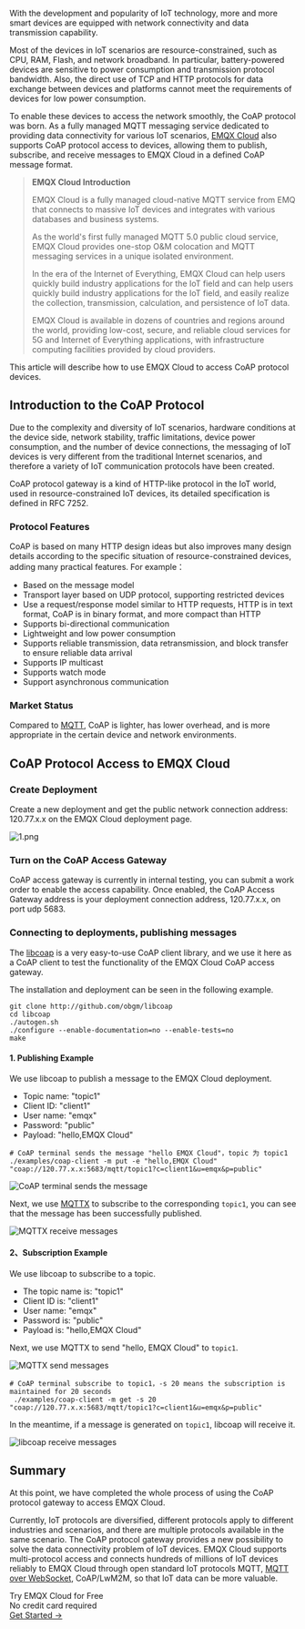 With the development and popularity of IoT technology, more and more smart devices are equipped with network connectivity and data transmission capability.

Most of the devices in IoT scenarios are resource-constrained, such as CPU, RAM, Flash, and network broadband. In particular, battery-powered devices are sensitive to power consumption and transmission protocol bandwidth. Also, the direct use of TCP and HTTP protocols for data exchange between devices and platforms cannot meet the requirements of devices for low power consumption.

To enable these devices to access the network smoothly, the CoAP protocol was born. As a fully managed MQTT messaging service dedicated to providing data connectivity for various IoT scenarios, [EMQX Cloud](https://www.emqx.com/en/cloud) also supports CoAP protocol access to devices, allowing them to publish, subscribe, and receive messages to EMQX Cloud in a defined CoAP message format.

>**EMQX Cloud Introduction**
>
>EMQX Cloud is a fully managed cloud-native MQTT service from EMQ that connects to massive IoT devices and integrates with various databases and business systems.
>
>As the world's first fully managed MQTT 5.0 public cloud service, EMQX Cloud provides one-stop O&M colocation and MQTT messaging services in a unique isolated environment.
>
>In the era of the Internet of Everything, EMQX Cloud can help users quickly build industry applications for the IoT field and can help users quickly build industry applications for the IoT field, and easily realize the collection, transmission, calculation, and persistence of IoT data.
>
>EMQX Cloud is available in dozens of countries and regions around the world, providing low-cost, secure, and reliable cloud services for 5G and Internet of Everything applications, with infrastructure computing facilities provided by cloud providers.


This article will describe how to use EMQX Cloud to access CoAP protocol devices.

## Introduction to the CoAP Protocol 

Due to the complexity and diversity of IoT scenarios, hardware conditions at the device side, network stability, traffic limitations, device power consumption, and the number of device connections, the messaging of IoT devices is very different from the traditional Internet scenarios, and therefore a variety of IoT communication protocols have been created.

CoAP protocol gateway is a kind of HTTP-like protocol in the IoT world, used in resource-constrained IoT devices, its detailed specification is defined in RFC 7252.

### Protocol Features 

CoAP is based on many HTTP design ideas but also improves many design details according to the specific situation of resource-constrained devices, adding many practical features. For example：

- Based on the message model
- Transport layer based on UDP protocol, supporting restricted devices
- Use a request/response model similar to HTTP requests, HTTP is in text format, CoAP is in binary format, and more compact than HTTP
- Supports bi-directional communication
- Lightweight and low power consumption
- Supports reliable transmission, data retransmission, and block transfer to ensure reliable data arrival
- Supports IP multicast
- Supports watch mode
- Support asynchronous communication

### Market Status 

Compared to [MQTT](https://www.emqx.com/en/mqtt-guide), CoAP is lighter, has lower overhead, and is more appropriate in the certain device and network environments.

## CoAP Protocol Access to EMQX Cloud 

### Create Deployment 

Create a new deployment and get the public network connection address: 120.77.x.x on the EMQX Cloud deployment page.

![1.png](https://assets.emqx.com/images/2b6ae176fa00cb2aedda20233b52ab5a.png)

### Turn on the CoAP Access Gateway

CoAP access gateway is currently in internal testing, you can submit a work order to enable the access capability. Once enabled, the CoAP Access Gateway address is your deployment connection address, 120.77.x.x, on port udp 5683.

### Connecting to deployments, publishing messages

The [libcoap](https://github.com/obgm/libcoap) is a very easy-to-use CoAP client library, and we use it here as a CoAP client to test the functionality of the EMQX Cloud CoAP access gateway.

The installation and deployment can be seen in the following example.

```
git clone http://github.com/obgm/libcoap
cd libcoap
./autogen.sh
./configure --enable-documentation=no --enable-tests=no
make
```

#### 1. Publishing Example 

We use libcoap to publish a message to the EMQX Cloud deployment.

- Topic name: "topic1"
- Client ID: "client1"
- User name: "emqx"
- Password: "public"
- Payload: "hello,EMQX Cloud"

```
# CoAP terminal sends the message "hello EMQX Cloud"，topic 为 topic1
./examples/coap-client -m put -e "hello,EMQX Cloud" "coap://120.77.x.x:5683/mqtt/topic1?c=client1&u=emqx&p=public" 
```

![CoAP terminal sends the message](https://assets.emqx.com/images/7983bafd716c5f631cc16173dd4cdc91.png)

Next, we use [MQTTX](https://mqttx.app) to subscribe to the corresponding `topic1`, you can see that the message has been successfully published.

![MQTTX receive messages](https://assets.emqx.com/images/73eb0bb27c70213dded07d7569cebba1.png)

#### 2、Subscription Example 

We use libcoap to subscribe to a topic.

- The topic name is: "topic1"
- Client ID is: "client1"
- User name: "emqx"
- Password is: "public"
- Payload is: "hello,EMQX Cloud"

Next, we use MQTTX to send "hello, EMQX Cloud" to `topic1`.

![MQTTX send messages](https://assets.emqx.com/images/45f5cd23ad12da6b86d95b901d91bbbe.png)


```
# CoAP terminal subscribe to topic1，-s 20 means the subscription is maintained for 20 seconds
 ./examples/coap-client -m get -s 20 "coap://120.77.x.x:5683/mqtt/topic1?c=client1&u=emqx&p=public"
```

In the meantime, if a message is generated on `topic1`, libcoap will receive it.

![libcoap receive messages](https://assets.emqx.com/images/8efbf3a5b5df7a91ee6783b1ccfb5ea6.png)

## Summary 

At this point, we have completed the whole process of using the CoAP protocol gateway to access EMQX Cloud.

Currently, IoT protocols are diversified, different protocols apply to different industries and scenarios, and there are multiple protocols available in the same scenario. The CoAP protocol gateway provides a new possibility to solve the data connectivity problem of IoT devices. EMQX Cloud supports multi-protocol access and connects hundreds of millions of IoT devices reliably to EMQX Cloud through open standard IoT protocols MQTT, [MQTT over WebSocket](https://www.emqx.com/en/blog/connect-to-mqtt-broker-with-websocket), CoAP/LwM2M, so that IoT data can be more valuable.


<section class="promotion">
    <div>
        Try EMQX Cloud for Free
        <div class="is-size-14 is-text-normal has-text-weight-normal">No credit card required</div>
    </div>
    <a href="https://accounts.emqx.com/signup?continue=https://cloud-intl.emqx.com/console/deployments/0?oper=new" class="button is-gradient px-5">Get Started →</a>
</section>
